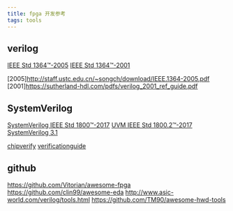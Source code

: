 ```yaml
---
title: fpga 开发参考
tags: tools
---
```



## verilog

[IEEE Std 1364™-2005](https://standards.ieee.org/standard/1364-2005.html)
[IEEE Std 1364™-2001](https://standards.ieee.org/standard/1364-2001.html)

[2005]http://staff.ustc.edu.cn/~songch/download/IEEE.1364-2005.pdf
[2001]https://sutherland-hdl.com/pdfs/verilog_2001_ref_guide.pdf

## SystemVerilog

[SystemVerilog IEEE Std 1800™-2017](https://standards.ieee.org/standard/1800-2017.html)
[UVM IEEE Std 1800.2™-2017](https://standards.ieee.org/standard/1800_2-2017.html)
[SystemVerilog 3.1](http://www.eda-twiki.org/sv-ec/SystemVerilog_3.1_final.pdf)

[chipverify](https://www.chipverify.com/)
[verificationguide](https://verificationguide.com/)

## github

https://github.com/Vitorian/awesome-fpga
https://github.com/clin99/awesome-eda
http://www.asic-world.com/verilog/tools.html
https://github.com/TM90/awesome-hwd-tools